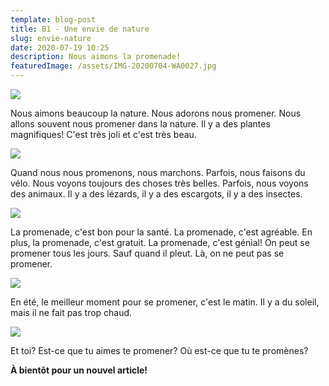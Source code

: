 ```yaml
---
template: blog-post
title: B1 - Une envie de nature
slug: envie-nature
date: 2020-07-19 10:25
description: Nous aimons la promenade!
featuredImage: /assets/IMG-20200704-WA0027.jpg
---
```

![](/assets/IMG-20200704-WA0018.jpg)

Nous aimons beaucoup la nature. Nous adorons nous promener. Nous allons souvent nous promener dans la nature. Il y a des plantes magnifiques! C'est très joli et c'est très beau.

![](/assets/IMG-20200622-WA0018.jpg)

Quand nous nous promenons, nous marchons. Parfois, nous faisons du vélo. Nous voyons toujours des choses très belles. Parfois, nous voyons des animaux. Il y a des lézards, il y a des escargots, il y a des insectes.

![](/assets/IMG-20200704-WA0028.jpg)

La promenade, c'est bon pour la santé. La promenade, c'est agréable. En plus, la promenade, c'est gratuit. La promenade, c'est génial! On peut se promener tous les jours. Sauf quand il pleut. Là, on ne peut pas se promener.

![](/assets/IMG_20200718_095055.jpg)

En été, le meilleur moment pour se promener, c'est le matin. Il y a du soleil, mais il ne fait pas trop chaud.

![](/assets/IMG_20200718_092643.jpg)

Et toi? Est-ce que tu aimes te promener? Où est-ce que tu te promènes?

**À bientôt pour un nouvel article!**